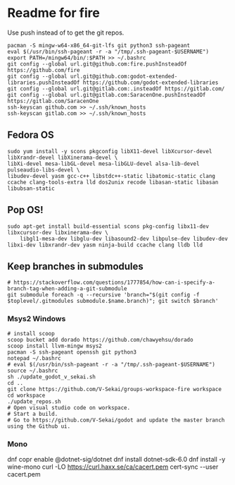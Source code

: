 # Readme for fire

Use push instead of to get the git repos.

```
pacman -S mingw-w64-x86_64-git-lfs git python3 ssh-pageant
eval $(/usr/bin/ssh-pageant -r -a "/tmp/.ssh-pageant-$USERNAME")
export PATH=/mingw64/bin/:$PATH >> ~/.bashrc
git config --global url.git@github.com:fire.pushInsteadOf https://github.com/fire
git config --global url.git@github.com:godot-extended-libraries.pushInsteadOf https://github.com/godot-extended-libraries
git config --global url.git@gitlab.com:.insteadOf https://gitlab.com/
git config --global url.git@gitlab.com:SaracenOne.pushInsteadOf https://gitlab.com/SaracenOne
ssh-keyscan github.com >> ~/.ssh/known_hosts
ssh-keyscan gitlab.com >> ~/.ssh/known_hosts
```

## Fedora OS

```
sudo yum install -y scons pkgconfig libX11-devel libXcursor-devel libXrandr-devel libXinerama-devel \
libXi-devel mesa-libGL-devel mesa-libGLU-devel alsa-lib-devel pulseaudio-libs-devel \
libudev-devel yasm gcc-c++ libstdc++-static libatomic-static clang ccache clang-tools-extra lld dos2unix recode libasan-static libasan libubsan-static
```

## Pop OS!

```
sudo apt-get install build-essential scons pkg-config libx11-dev libxcursor-dev libxinerama-dev \
    libgl1-mesa-dev libglu-dev libasound2-dev libpulse-dev libudev-dev libxi-dev libxrandr-dev yasm ninja-build ccache clang lldb lld
```

## Keep branches in submodules

```
# https://stackoverflow.com/questions/1777854/how-can-i-specify-a-branch-tag-when-adding-a-git-submodule
git submodule foreach -q --recursive 'branch="$(git config -f $toplevel/.gitmodules submodule.$name.branch)"; git switch $branch'
```

### Msys2 Windows

```
# install scoop
scoop bucket add dorado https://github.com/chawyehsu/dorado
scoop install llvm-mingw msys2
pacman -S ssh-pageant openssh git python3
notepad ~/.bashrc
# eval $(/usr/bin/ssh-pageant -r -a "/tmp/.ssh-pageant-$USERNAME")
source ~/.bashrc
sh ./update_godot_v_sekai.sh
cd ..
git clone https://github.com/V-Sekai/groups-workspace-fire workspace
cd workspace
./update_repos.sh
# Open visual studio code on workspace.
# Start a build.
# Go to https://github.com/V-Sekai/godot and update the master branch using the Github ui.
```

### Mono

dnf copr enable @dotnet-sig/dotnet
dnf install dotnet-sdk-6.0
dnf install -y wine-mono
curl -LO https://curl.haxx.se/ca/cacert.pem
cert-sync --user cacert.pem